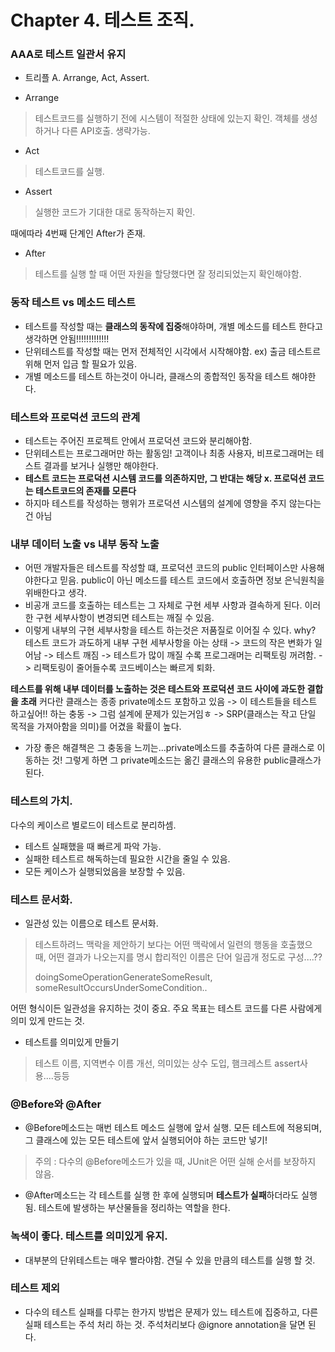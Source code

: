 # Chapter 4. 테스트 조직.

### AAA로 테스트 일관서 유지
- 트리플 A. Arrange, Act, Assert.

- Arrange
> 테스트코드를 실행하기 전에 시스템이 적절한 상태에 있는지 확인. 객체를 생성하거나 다른 API호출. 생략가능.

- Act
> 테스트코드를 실행.

- Assert
> 실행한 코드가 기대한 대로 동작하는지 확인. 

때에따라 4번째 단계인 After가 존재. 
- After
> 테스트를 실행 할 때 어떤 자원을 할당했다면 잘 정리되었는지 확인해야함. 


### 동작 테스트 vs 메소드 테스트
- 테스트를 작성할 때는 **클래스의 동작에 집중**해야하며, 개별 메소드를 테스트 한다고 생각하면 안됨!!!!!!!!!!!!!
- 단위테스트를 작성할 때는 먼저 전체적인 시각에서 시작해야함. ex) 출금 테스트르 위해 먼저 입금 할 필요가 있음.
- 개별 메소드를 테스트 하는것이 아니라, 클래스의 종합적인 동작을 테스트 해야한다. 

### 테스트와 프로덕션 코드의 관계
- 테스트는 주어진 프로젝트 안에서 프로덕션 코드와 분리해아함.
- 단위테스트는 프로그래머만 하는 활동임! 고객이나 최종 사용자, 비프로그래머는 테스트 결과를 보거나 실행만 해야한다.
- **테스트 코드는 프로덕션 시스템 코드를 의존하지만, 그 반대는 해당 x. 프로덕션 코드는 테스트코드의 존재를 모른다**
- 하지마 테스트를 작성하는 행위가 프로덕션 시스템의 설계에 영향을 주지 않는다는건 아님

### 내부 데이터 노출 vs 내부 동작 노출
- 어떤 개발자들은 테스트를 작성할 떄, 프로덕션 코드의 public 인터페이스만 사용해야한다고 믿음. public이 아닌 메소드를 테스트 코드에서 호출하면 정보 은닉원칙을 위배한다고 생각.
- 비공개 코드를 호출하는 테스트는 그 자체로 구현 세부 사항과 결속하게 된다. 이러한 구현 세부사항이 변경되면 테스트는 깨질 수 있음. 
- 이렇게 내부의 구현 세부사항을 테스트 하는것은 저품질로 이어질 수 있다. why? 테스트 코드가 과도하게 내부 구현 세부사항을 아는 상태 -> 코드의 작은 변화가 일어남 
-> 테스트 깨짐 -> 테스트가 많이 깨질 수록 프로그래머는 리팩토링 꺼려함. -> 리팩토링이 줄어들수록 코드베이스는 빠르게 퇴화.

**테스트를 위해 내부 데이터를 노출하는 것은 테스트와 프로덕션 코드 사이에 과도한 결합을 초래**
커다란 클래스는 종종 private메소드 포함하고 있음 -> 이 테스트들을 테스트 하고싶어!! 하는 충동 -> 그럼 설계에 문제가 있는거임ㅎ -> SRP(클래스는 작고 단일 목적을 가져아함을 의미)를 어겼을 확률이 높다.
- 가장 좋은 해결책은 그 충동을 느끼는...private메소드를 추출하여 다른 클래스로 이동하는 것! 그렇게 하면 그 private메소드는 옮긴 클래스의 유용한 public클래스가 된다. 

### 테스트의 가치. 
다수의 케이스르 별로드이 테스트로 분리하셈.

- 테스트 실패했을 때 빠르게 파악 가능.
- 실패한 테스트르 해독하는데 필요한 시간을 줄일 수 있음.
- 모든 케이스가 실행되었음을 보장할 수 있음.

### 테스트 문서화.

- 일관성 있는 이름으로 테스트 문서화.
> 테스트하려느 맥락을 제안하기 보다는 어떤 맥락에서 일련의 행동을 호출했으 때, 어떤 결과가 나오는지를 명시
> 합리적인 이름은 단어 일곱개 정도로 구성....??<p>
> doingSomeOperationGenerateSomeResult, someResultOccursUnderSomeCondition..

어떤 형식이든 일관성을 유지하는 것이 중요. 주요 목표는 테스트 코드를 다른 사람에게 의미 있게 만드는 것.

- 테스트를 의미있게 만들기
> 테스트 이름, 지역변수 이름 개선, 의미있는 상수 도입, 햄크레스트 assert사용....등등

### @Before와 @After
- @Before메소드는 매번 테스트 메소드 실행에 앞서 실행. 모든 테스트에 적용되며, 그 클래스에 있는 모든 테스트에 앞서 실행되어야 하는 코드만 넣기!
> 주의 : 다수의 @Before메소드가 있을 때, JUnit은 어떤 실해 순서를 보장하지 않음. 

- @After메소드는 각 테스트를 실행 한 후에 실행되며 **테스트가 실패**하더라도 실행됨. 테스트에 발생하는 부산물들을 정리하는 역할을 한다.

### 녹색이 좋다. 테스트를 의미있게 유지.
- 대부분의 단위테스트는 매우 빨라야함. 견딜 수 있을 만큼의 테스트를 실행 할 것. 

### 테스트 제외
- 다수의 테스트 실패를 다루는 한가지 방법은 문제가 있느 테스트에 집중하고, 다른 실패 테스트는 주석 처리 하는 것. 주석처리보다 @ignore annotation을 달면 된다.













